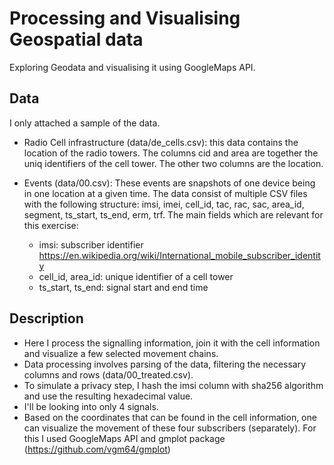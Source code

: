 # Processing and Visualising Geospatial data
Exploring Geodata and visualising it using GoogleMaps API.

## Data

I only attached a sample of the data.

- Radio Cell infrastructure (data/de_cells.csv): this data contains the location of the radio towers. The columns cid and area are together the uniq identifiers of the cell tower. The other two columns are the location.

- Events (data/00.csv): These events are snapshots of one device being in one location at a given time. The data consist of multiple CSV files with the following structure: imsi, imei, cell_id, tac, rac, sac, area_id, segment, ts_start, ts_end, erm, trf. The main fields which are relevant for this exercise:
  - imsi: subscriber identifier https://en.wikipedia.org/wiki/International_mobile_subscriber_identity
  - cell_id, area_id: unique identifier of a cell tower
  - ts_start, ts_end: signal start and end time


## Description

- Here I process the signalling information, join it with the cell information and visualize a few selected movement chains.
- Data processing involves parsing of the data, filtering the necessary columns and rows (data/00_treated.csv).
- To simulate a privacy step, I hash the imsi column with sha256 algorithm and use the resulting hexadecimal value.
- I'll be looking into only 4 signals.
- Based on the coordinates that can be found in the cell information, one can visualize the movement of these four subscribers (separately). For this I used GoogleMaps API and gmplot package (https://github.com/vgm64/gmplot)
